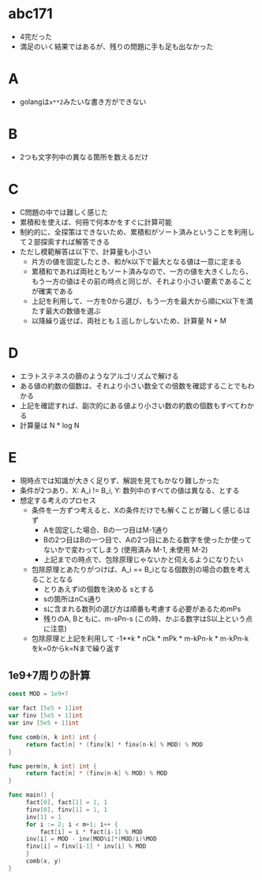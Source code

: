 # abc171

- 4完だった
- 満足のいく結果ではあるが、残りの問題に手も足も出なかった

# A

- golangは`x**2`みたいな書き方ができない

# B

- 2つも文字列中の異なる箇所を数えるだけ

# C

- C問題の中では難しく感じた
- 累積和を使えば、何冊で何本かをすぐに計算可能
- 制約的に、全探策はできないため、累積和がソート済みということを利用して２部探索すれば解答できる
- ただし模範解答は以下で、計算量も小さい
  - 片方の値を固定したとき、和が`K`以下で最大となる値は一意に定まる
  - 累積和であれば両社ともソート済みなので、一方の値を大きくしたら、もう一方の値はその前の時点と同じが、それより小さい要素であることが確実である
  - 上記を利用して、一方を0から選び、もう一方を最大から順に`K`以下を満たす最大の数値を選ぶ
  - 以降繰り返せば、両社とも１巡しかしないため、計算量 N + M

# D

- エラトステネスの篩のようなアルゴリズムで解ける
- ある値の約数の個数は、それより小さい数全ての倍数を確認することでもわかる
- 上記を確認すれば、副次的にある値より小さい数の約数の個数もすべてわかる
- 計算量は N * log N

# E

- 現時点では知識が大きく足りず、解説を見てもかなり難しかった
- 条件が2つあり、X: A_i != B_i, Y: 数列中のすべての値は異なる、とする
- 想定する考えのプロセス
  - 条件を一方ずつ考えると、Xの条件だけでも解くことが難しく感じるはず
    - Aを固定した場合、Bの一つ目はM-1通り
    - Bの2つ目はBの一つ目で、Aの2つ目にあたる数字を使ったか使ってないかで変わってしまう (使用済み M-1, 未使用 M-2)
    - 上記までの時点で、包除原理じゃないかと伺えるようになりたい
  - 包除原理とあたりがつけば、A_i == B_iとなる個数別の場合の数を考えることとなる
    - とりあえずiの個数を決める sとする
    - sの箇所はnCs通り
    - sに含まれる数列の選び方は順番も考慮する必要があるためmPs
    - 残りのA, Bともに、m-sPn-s (この時、かぶる数字はS以上という点に注意)
  - 包除原理と上記を利用して -1**k * nCk * mPk * m-kPn-k * m-kPn-k をk=0からk=Nまで繰り返す

## 1e9+7周りの計算

```go
const MOD = 1e9+7

var fact [5e5 + 1]int
var finv [5e5 + 1]int
var inv [5e5 + 1]int

func comb(n, k int) int {
     return fact[n] * (finv[k] * finv[n-k] % MOD) % MOD
}

func perm(n, k int) int {
     return fact[n] * (finv[n-k] % MOD) % MOD
}

func main() {
     fact[0], fact[1] = 1, 1
     finv[0], finv[1] = 1, 1
     inv[1] = 1
     for i := 2; i < m+1; i++ {
         fact[i] = i * fact[i-1] % MOD
	 inv[i] = MOD - inv[MOD%i]*(MOD/i)%MOD
	 finv[i] = finv[i-1] * inv[i] % MOD
     }
     comb(x, y)
}
```